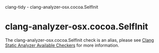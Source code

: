 clang-tidy - clang-analyzer-osx.cocoa.SelfInit

</div>

<div class="meta"
http-equiv=refresh="5;URL=https://clang.llvm.org/docs/analyzer/checkers.html#osx-cocoa-selfinit">

</div>

# clang-analyzer-osx.cocoa.SelfInit

The clang-analyzer-osx.cocoa.SelfInit check is an alias, please see
[Clang Static Analyzer Available
Checkers](https://clang.llvm.org/docs/analyzer/checkers.html#osx-cocoa-selfinit)
for more information.
